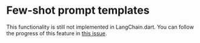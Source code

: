 # Few-shot prompt templates

This functionality is still not implemented in LangChain.dart. You can follow
the progress of this feature in 
[this issue](https://github.com/davidmigloz/langchain_dart/issues/9).
